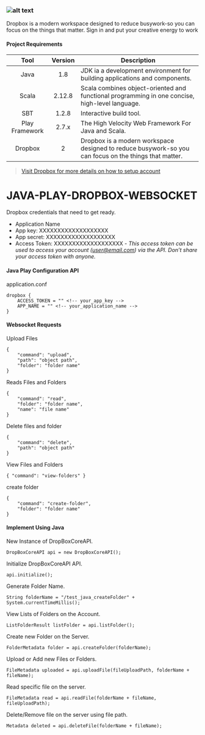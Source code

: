 ### ![alt text][logo]

[logo]:https://www.underconsideration.com/brandnew/archives/dropbox_2017_logo.png "Dropbox API with Java Play Framework"

Dropbox is a modern workspace designed to reduce busywork-so you can focus on the things that matter. Sign in and put your creative energy to work


#### **Project Requirements**

| Tool  | Version | 	Description  |
|:-----:|:-------:| -------------- |
| Java	| 1.8 		| JDK ia a development environment for building applications and components. |
| Scala | 2.12.8  | Scala combines object-oriented and functional programming in one concise, high-level language.|
| SBT   | 1.2.8   | Interactive build tool. |
| Play Framework 	| 2.7.x | The High Velocity Web Framework For Java and Scala. |
| Dropbox	| 2 | Dropbox is a modern workspace designed to reduce busywork-so you can focus on the things that matter. |

> [Visit Dropbox for more details on how to setup account](https://www.dropbox.com/h.)

# JAVA-PLAY-DROPBOX-WEBSOCKET
Dropbox credentials that need to get ready.

* Application Name
* App key: XXXXXXXXXXXXXXXXXXX
* App secret: XXXXXXXXXXXXXXXXXXX
* Access Token: XXXXXXXXXXXXXXXXXXX
	*- This access token can be used to access your account (user@email.com) via the API. Don’t share your access token with anyone.*

>

#### **Java Play Configuration API**

application.conf

	dropbox {
		ACCESS_TOKEN = "" <!-- your_app_key -->
		APP_NAME = "" <!-- your_application_name -->
	}



#### **Websocket Requests**

Upload Files

	{
		"command": "upload",
		"path": "object path",
		"folder": "folder name"
	}


Reads Files and Folders

	{
		"command": "read",
		"folder": "folder name",
		"name": "file name"
	}


Delete files and folder

	{
		"command": "delete",
		"path": "object path"
	}


View Files and Folders

	{ "command": "view-folders" }


create folder

	{
		"command": "create-folder",
		"folder": "folder name"
	}


#### **Implement Using Java**

New Instance of DropBoxCoreAPI.

	DropBoxCoreAPI api = new DropBoxCoreAPI();

Initialize DropBoxCoreAPI API.

	api.initialize();

Generate Folder Name.

	String folderName = "/test_java_createFolder" + System.currentTimeMillis();

View Lists of Folders on the Account.

	ListFolderResult listFolder = api.listFolder();

Create new Folder on the Server.

	FolderMetadata folder = api.createFolder(folderName);

Upload or Add new Files or Folders.

	FileMetadata uploaded = api.uploadFile(fileUploadPath, folderName + fileName);

Read specific file on the server.

	FileMetadata read = api.readFile(folderName + fileName, fileUploadPath);

Delete/Remove file on the server using file path.

	Metadata deleted = api.deleteFile(folderName + fileName);
